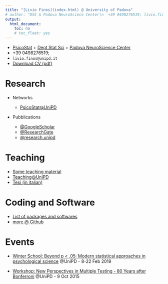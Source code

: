 ```yaml
---
title: "[Livio Finos](index.html) @ University of Padova"
# author: "DSS & Padova NeuroSciece Center\n `+39 0498276519; livio.finos@unipd.it`"
output: 
  html_document: 
    toc: no
    # toc_float: yes
---
```


<!-- # Info -->

<!-- - <strong><a href="http://dpss.unipd.it">D.P.S.S.</a></strong>, Via Venezia, 8. Padua, Italy 35131   -->
<!-- - +39 0498276519   -->
<!-- - livio.finos@unipd.it   -->
- [PsicoStat](http://ip146179.psy.unipd.it/psicostat/web/) + [Dept Stat Sci](http://stat.unipd.it/) + 
[Padova NeuroScience Center](http://pnc.unipd.it/) 
- +39 0498276519; 
- `livio.finos@unipd.it`
- <a mce_real_href="/cv/livio_finos_cv.pdf" target="_blank" href="/cv/livio_finos_cv.pdf">Download CV (pdf) </a>

# Research

- Networks
    - [PsicoStat@UniPD](http://dpss.psy.unipd.it/psicostat/)

- Pubblications  
    - <a href="https://scholar.google.it/citations?hl=en&user=th0DaUwAAAAJ&view_op=list_works&sortby=pubdate">@GoogleScholar</a>  
    - <a href="https://www.researchgate.net/profile/Livio_Finos">@ResearchGate</a>  
    - <a href="https://www.research.unipd.it/browse?type=author&authority=rp18289&sort_by=2&order=DESC&rpp=100&etal=0&submit_browse=Aggiorna#.XGHop1xKg2w">@research.unipd</a>


# Teaching

- <a href="./students/Teaching_material.html">Some teaching material</a>  
- [Teaching@UniPD](https://didattica.unipd.it/off/docente/750F8EE82FAC8ACA50EE69F79F75D23E)  
- <a href="./students/Teaching_material.html#tesi">Tesi (in italian)</a>


# Coding and Software

- [List of packages and softwares](./software/coding.html)  
- <a href="https://github.com/livioivil">more @ Github</a>


# Events  

- [Winter School: Beyond p < .05: Modern statistical approaches in psychological science](https://www.dpss.unipd.it/winter-school-2019/home) @UniPD - 8-22 Feb 2019  

- [Workshop: New Perspectives in Multiple Testing - 80 Years after Bonferroni](./80nferroni/80nferroni.html) @UniPD - 9 Oct 2015

<script>
  (function(i,s,o,g,r,a,m){i['GoogleAnalyticsObject']=r;i[r]=i[r]||function(){
  (i[r].q=i[r].q||[]).push(arguments)},i[r].l=1*new Date();a=s.createElement(o),
  m=s.getElementsByTagName(o)[0];a.async=1;a.src=g;m.parentNode.insertBefore(a,m)
  })(window,document,'script','//www.google-analytics.com/analytics.js','ga');

  ga('create', 'UA-61030901-1', 'auto');
  ga('send', 'pageview');
</script>


